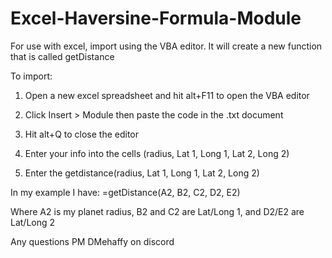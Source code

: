 # Excel-Haversine-Formula-Module
For use with excel, import using the VBA editor. It will create a new function that is called getDistance

To import: 

1) Open a new excel spreadsheet and hit alt+F11 to open the VBA editor

2) Click Insert > Module then paste the code in the .txt document

3) Hit alt+Q to close the editor

4) Enter your info into the cells (radius, Lat 1, Long 1, Lat 2, Long 2)

5) Enter the getdistance(radius, Lat 1, Long 1, Lat 2, Long 2)

In my example I have: =getDistance(A2, B2, C2, D2, E2)

Where A2 is my planet radius, B2 and C2 are Lat/Long 1, and D2/E2 are Lat/Long 2

Any questions PM DMehaffy on discord
